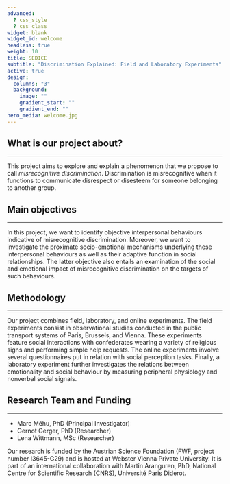 ```yaml
---
advanced:
  ? css_style
  ? css_class
widget: blank
widget_id: welcome
headless: true
weight: 10
title: SEDICE
subtitle: "Discrimination Explained: Field and Laboratory Experiments"
active: true
design:
  columns: "3"
  background:
    image: ""
    gradient_start: ""
    gradient_end: ""
hero_media: welcome.jpg
---
```

## What is our project about?

- - -

This project aims to explore and explain a phenomenon that we propose to call *misrecognitive discrimination*. Discrimination is misrecognitive when it functions to communicate  disrespect or disesteem for someone belonging to another group.

## Main objectives

- - -

In this project, we want to identify objective interpersonal behaviours  indicative of misrecognitive discrimination. Moreover, we want to  investigate the proximate socio-emotional mechanisms underlying these  interpersonal behaviours as well as their adaptive function in social  relationships. The latter objective also entails an examination of the  social and emotional impact of misrecognitive discrimination on the  targets of such behaviours.

## Methodology

- - -

Our project combines field, laboratory, and online experiments. The field  experiments consist in observational studies conducted in the public  transport systems of Paris, Brussels, and Vienna. These experiments  feature social interactions with confederates wearing a variety of  religious signs and performing simple help requests. The online  experiments involve several questionnaires put in relation with social  perception tasks. Finally, a laboratory experiment further investigates  the relations between emotionality and social behaviour by measuring  peripheral physiology and nonverbal social signals. 

## Research Team and Funding

- - -

* Marc Méhu, PhD (Principal Investigator)
* Gernot Gerger, PhD (Researcher)
* Lena Wittmann, MSc (Researcher)

Our research is funded by the Austrian Science Foundation (FWF, project number I3645-G29) and is hosted at Webster Vienna Private University. It is part of an international collaboration with Martin Aranguren, PhD, National Centre for Scientific Research (CNRS), Université Paris Diderot.